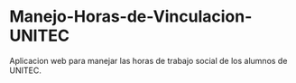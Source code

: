 # Manejo-Horas-de-Vinculacion-UNITEC
Aplicacion web para manejar las horas de trabajo social de los alumnos de UNITEC.

